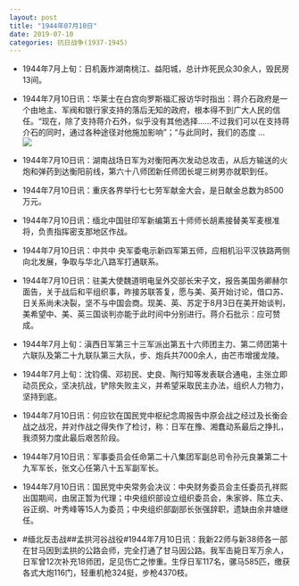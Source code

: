 ```yaml
---
layout: post
title: "1944年07月10日"
date: 2019-07-10
categories: 抗日战争(1937-1945)
---
```


<meta name="referrer" content="no-referrer" />

- 1944年7月上旬：日机轰炸湖南桃江、益阳城，总计炸死民众30余人，毁民房13间。 

- 1944年7月10日讯：华莱士在白宫向罗斯福汇报访华时指出：蒋介石政府是一个由地主、军阀和银行家支持的落后无知的政府，根本得不到广大人民的信任。“现在，除了支持蒋介石外，似乎没有其他选择……不过我们可以在支持蒋介石的同时，通过各种途径对他施加影响”；“与此同时，我们的态度 ... <br/><img src="https://wx3.sinaimg.cn/large/aca367d8ly1g4v1kuesgdj20c80cwmxb.jpg" />

- 1944年7月10日讯：湖南战场日军为对衡阳再次发动总攻击，从后方输送的火炮和弹药到达衡阳前线，第六十八师团新任师团长堤三树男亦就职到任。 

- 1944年7月10日讯：重庆各界举行七七劳军献金大会，是日献金总数为8500万元。 

- 1944年7月10日讯：缅北中国驻印军新编第五十师师长胡素接替美军麦根准将，负责指挥密支那地区作战。 

- 1944年7月10日讯：中共中 央军委电示新四军第五师，应相机沿平汉铁路两侧向北发展，争取与华北八路军打通联系。 

- 1944年7月10日讯：驻美大使魏道明电呈外交部长宋子文，报告美国务卿赫尔面告，关于战后和平组织事，昨接苏联答复，愿与美、英开始讨论，借口苏、日关系尚未决裂，坚不与中国会商。现美、英、苏定于8月3日在美开始谈判，美希望中、美、英三国谈判亦能于此时间中分别进行。蒋介石批示：应可赞成。 

- 1944年7月上旬：滇西日军第三十三军派出第五十六师团主力、第二师团第十六联队及第二十九联队第三大队，步、炮兵共7000余人，由芒市增援龙陵。 

- 1944年7月上旬：沈钧儒、邓初民、史良、陶行知等发表联合通电，主张立即动员民众，坚决抗战，铲除失败主义，并希望采取民主办法，组织人力物力，坚持到底。 

- 1944年7月10日讯：何应钦在国民党中枢纪念周报告中原会战之经过及长衡会战之战况，并对作战之得失作了检讨，称：日军在豫、湘蠢动系最后之挣扎，我须努力度此最后艰苦阶段。 

- 1944年7月10日讯：军事委员会任命第二十八集团军副总司令孙元良兼第二十九军军长，张文心任第八十五军副军长。 

- 1944年7月10日讯：国民党中央常务会决议：中央财务委员会主任委员孔祥熙出国期间，由居正暂为代理；中央组织部设立组织委员会，朱家骅、陈立夫、谷正纲、叶秀峰等15人为委员；中央组织部副部长张强辞职，遗缺由余井塘继任。 

- #缅北反击战##孟拱河谷战役#1944年7月10日讯：我新22师与新38师各一部在甘马因到孟拱的公路会师，完全打通了甘马因公路。我军击毙日军万余人，日军曾12次补充18师团，足见伤亡之惨重。生俘日军117名，骡马585匹，缴获各式大炮116门，轻重机枪324挺，步枪4370枝。 

